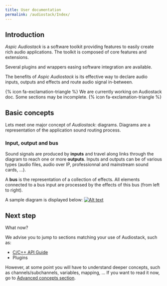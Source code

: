 ```yaml
---
title: User documentation
permalink: /audiostack/Index/
---
```


Introduction
-----
*Aspic Audiostack* is a software toolkit providing features to easily create rich audio applications. The toolkit is composed of core features and extensions.

Several plugins and wrappers easing software integration are available.

The benefits of *Aspic Audiostack* is its effective way to declare audio inputs, outputs and effects and route audio signal in-between.

{% icon fa-exclamation-triangle  %} We are currently working on Audiostack doc. Some sections may be incomplete. {% icon fa-exclamation-triangle  %}

Basic concepts
-----

Lets meet one major concept of *Audiostack*: diagrams. Diagrams are a representation of the application sound routing process.

### Input, output and bus

Sound signals are produced by **inputs** and travel along links through the diagram to reach one or more **outputs**. Inputs and outputs can be of various types (audio files, audio over IP, professionnal and mainstream sound cards, ...).

A **bus** is the representation of a collection of effects. All elements connected to a bus input are processed by the effects of this bus (from left to right). 

A sample diagram is displayed below:
[![Alt text](../img/diagram.png)](../img/diagram.png)


Next step
-----
What now? 

We advise you to jump to sections matching your use of Audiostack, such as:
* [C/C++ API Guide](../AudiostackAPI)
* Plugins

However, at some point you will have to understand deeper concepts, such as channels/subchannels, variables, mapping, ... If you want to read it now, go to [Advanced concepts section](../AdvancedConcepts).

